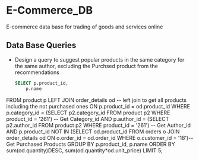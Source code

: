 # E-Commerce_DB
E-commerce data base for trading of goods and services online

## Data Base Queries
- Design a query to suggest popular products in the same category for the same author, excluding the Purchsed product from the recommendations
   ```sql
   SELECT p.product_id,
       p.name
FROM product p
LEFT JOIN order_details od -- left join to get all products including the not purchased ones
ON p.product_id = od.product_id
WHERE p.category_id =
    (SELECT p2.category_id
     FROM product p2
     WHERE product_id = '261') -- Get Category_id
AND p.author_id =
    (SELECT p2.author_id
     FROM product p2
     WHERE product_id = '261') -- Get Author_id
AND p.product_id NOT IN
    (SELECT od.product_id
     FROM orders o
     JOIN order_details od ON o.order_id = od.order_id
     WHERE o.customer_id = '18')-- Get Purchased Products
GROUP BY p.product_id,
         p.name
ORDER BY sum(od.quantity)DESC, sum(od.quantity*od.unit_price)
LIMIT 5;
